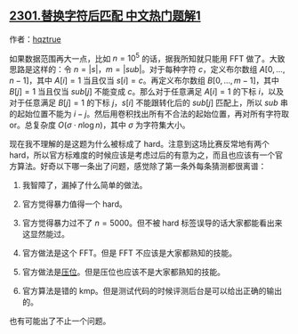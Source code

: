 ## [2301.替换字符后匹配 中文热门题解1](https://leetcode.cn/problems/match-substring-after-replacement/solutions/100000/shu-ju-fan-wei-geng-da-de-hua-zen-yao-zu-d9es)

作者：[hqztrue](https://leetcode.cn/u/hqztrue)

如果数据范围再大一点，比如 $n=10^5$ 的话，据我所知就只能用 FFT 做了。大致思路是这样的：令 $n=|s|$，$m=|sub|$。对于每种字符 $c$，定义布尔数组 $A[0,\dots,n-1]$，其中 $A[i]=1$ 当且仅当 $s[i]=c$。再定义布尔数组 $B[0,\dots,m-1]$，其中 $B[j]=1$ 当且仅当 $sub[j]$ 不能变成 $c$。那么对于任意满足 $A[i]=1$ 的下标 $i$，以及对于任意满足 $B[j]=1$ 的下标 $j$，$s[i]$ 不能跟转化后的 $sub[j]$ 匹配上，所以 $sub$ 串的起始位置不能为 $i-j$。然后用卷积找出所有不合法的起始位置，再对所有字符取 or。总复杂度 $O(\sigma\cdot n\log n)$，其中 $\sigma$ 为字符集大小。

现在我不理解的是这题为什么被标成了 hard。注意到这场比赛反常地有两个 hard，所以官方标难度的时候应该是考虑过后的有意为之，而且也应该有一个官方算法。好奇以下哪一条出了问题，感觉除了第一条外每条猜测都很离谱：
1. 我智障了，漏掉了什么简单的做法。
2. 官方觉得暴力值得一个 hard。
3. 官方觉得暴力过不了 $n=5000$。但不被 hard 标签误导的话大家都能看出来这显然能过。
4. 官方做法是这个 FFT。但是 FFT 不应该是大家都熟知的技能。
5. 官方做法是[压位](https://leetcode.cn/problems/match-substring-after-replacement/solution/mei-ju-by-oldyan-8i75/)。但是压位也应该不是大家都熟知的技能。
6. 官方算法是错的 kmp。但是测试代码的时候评测后台是可以给出正确的输出的。

也有可能出了不止一个问题。